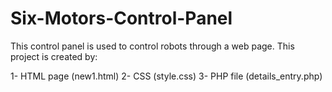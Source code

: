 # Six-Motors-Control-Panel

This control panel is used to control robots through a web page. This project is created by:

1- HTML page (new1.html)
2- CSS (style.css)
3- PHP file (details_entry.php)
